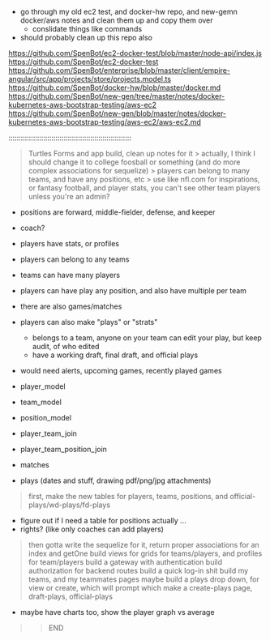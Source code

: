 


- go through my old ec2 test, and docker-hw repo, and new-gemn docker/aws notes and clean them up and copy them over
  - conslidate things like commands
- should probably clean up this repo also

https://github.com/SpenBot/ec2-docker-test/blob/master/node-api/index.js
https://github.com/SpenBot/ec2-docker-test
https://github.com/SpenBot/enterprise/blob/master/client/empire-angular/src/app/projects/store/projects.model.ts
https://github.com/SpenBot/docker-hw/blob/master/docker.md
https://github.com/SpenBot/new-gen/tree/master/notes/docker-kubernetes-aws-bootstrap-testing/aws-ec2
https://github.com/SpenBot/new-gen/blob/master/notes/docker-kubernetes-aws-bootstrap-testing/aws-ec2/aws-ec2.md



::::::::::::::::::::::::::::::::::::::::::::::::::::::::::::



> Turtles Forms and app build, clean up notes for it
    > actually, I think I should change it to college foosball or something (and do more complex associations for sequelize)
    > players can belong to many teams, and have any positions, etc
    > use like nfl.com for inspirations, or fantasy football, and player stats, you can't see other team players unless you're an admin?

- positions are forward, middle-fielder, defense, and keeper
- coach?

- players have stats, or profiles
- players can belong to any teams
- teams can have many players
- players can have play any position, and also have multiple per team
- there are also games/matches

- players can also make "plays" or "strats"
  - belongs to a team, anyone on your team can edit your play, but keep audit, of who edited
  - have a working draft, final draft, and official plays

- would need alerts, upcoming games, recently played games  


+ player_model
+ team_model
+ position_model
+ player_team_join
+ player_team_position_join

+ matches
+ plays (dates and stuff, drawing pdf/png/jpg attachments)

> first, make the new tables for players, teams, positions, and official-plays/wd-plays/fd-plays
  - figure out if I need a table for positions actually ...
  - rights? (like only coaches can add players)
> then gotta write the sequelize for it, return proper associations for an index and getOne
> build views for grids for teams/players, and profiles for team/players
> build a gateway with authentication
> build authorization for backend routes
> build a quick log-in shit
> build my teams, and my teammates pages maybe
> build a plays drop down, for view or create, which will prompt which
> make a create-plays page, draft-plays, official-plays








- maybe have charts too, show the player graph vs average






>> END
